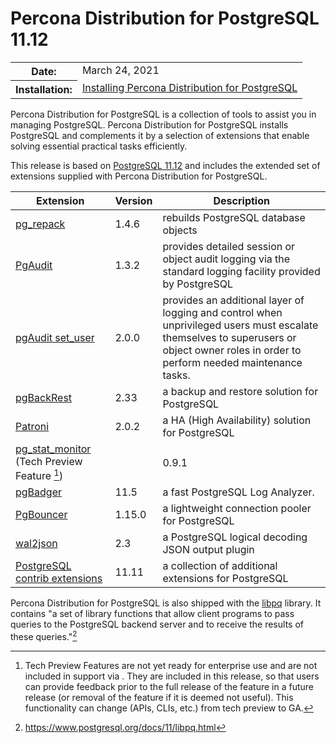 # Percona Distribution for PostgreSQL 11.12 


<table class="docutils field-list" frame="void" rules="none">
  <colgroup>
    <col class="field-name">
    <col class="field-body">
  </colgroup>
  <tbody valign="top">
    <tr class="field-odd field">
      <th class="field-name">Date:</th>
      <td class="field-body">March 24, 2021</td>
    </tr>
    <tr class="field-even field">
      <th class="field-name">Installation:</th>
      <td class="field-body">
        <a class="reference external" href="https://www.percona.com/doc/postgresql/11/installing.html#">Installing Percona Distribution for PostgreSQL</a></td>
    </tr>
  </tbody>
</table>

Percona Distribution for PostgreSQL is a collection of tools to assist you in managing PostgreSQL. Percona Distribution for PostgreSQL
installs PostgreSQL and complements it by a selection of extensions that
enable solving essential practical tasks efficiently.


This release is based on [PostgreSQL
11.12](https://www.postgresql.org/docs/release/11.12/) and includes the
extended set of extensions supplied with Percona Distribution for PostgreSQL.

| Extension           | Version        | Description                  |
| ------------------- | -------------- | ---------------------------- |
| [pg_repack](https://github.com/reorg/pg_repack) | 1.4.6   | rebuilds PostgreSQL database objects           |
| [PgAudit](https://www.pgaudit.org/)             | 1.3.2   | provides detailed session or object audit logging via the standard logging facility provided by PostgreSQL                |
| [pgAudit set_user](https://github.com/pgaudit/set_user)| 2.0.0|provides an additional layer of logging and control when unprivileged users must escalate themselves to superusers or object owner roles in order to perform needed maintenance tasks.|
| [pgBackRest](https://pgbackrest.org/)           | 2.33    | a backup and restore solution for PostgreSQL       |
| [Patroni](https://patroni.readthedocs.io/en/latest/) | 2.0.2 | a HA (High Availability) solution for PostgreSQL |
| [pg_stat_monitor](https://github.com/percona/pg_stat_monitor) (Tech Preview Feature [^1])|                                         |0.9.1 |collects and aggregates statistics for PostgreSQL and provides histogram information.|
|[pgBadger](https://github.com/darold/pgbadger)   | 11.5     | a fast PostgreSQL Log Analyzer.|
|[PgBouncer](https://www.pgbouncer.org/)          |1.15.0    | a lightweight connection pooler for PostgreSQL|
|[wal2json](https://github.com/eulerto/wal2json)  |2.3       | a PostgreSQL logical decoding JSON output plugin|
| [PostgreSQL contrib extensions](https://www.postgresql.org/docs/11/contrib.html)                             | 11.11   | a collection of additional extensions for PostgreSQL |

Percona Distribution for PostgreSQL is also shipped with the
[libpq](https://www.postgresql.org/docs/11/libpq.html) library. It
contains "a set of library functions that allow client programs to pass
queries to the PostgreSQL backend server and to receive the results of
these queries."[^2]

[^1]: Tech Preview Features are not yet ready for enterprise use and are
    not included in support via . They are included in this release, so
    that users can provide feedback prior to the full release of the
    feature in a future release (or removal of the feature if it is
    deemed not useful). This functionality can change (APIs, CLIs, etc.)
    from tech preview to GA.

[^2]: <https://www.postgresql.org/docs/11/libpq.html>
